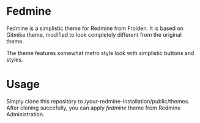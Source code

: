 Fedmine
=======

Fedmine is a simplistic theme for Redmine from Froiden. It is based on Gitmike theme, modified to look completely different from the original theme.

The theme features somewhat metro style look with simplistic buttons and styles.

Usage
=====

Simply clone this repository to /your-redmine-installation/public/themes. After cloning succefully, you can apply *fedmine* theme from Redmine Administration.


